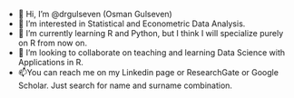 - 👋 Hi, I’m @drgulseven (Osman Gulseven)
- 👀 I’m interested in Statistical and Econometric Data Analysis.
- 🌱 I’m currently learning R and Python, but I think I will specialize purely on R from now on. 
- 💞️ I’m looking to collaborate on teaching and learning Data Science with Applications in R.
- 📫You can reach me on my Linkedin page or ResearchGate or Google Scholar. Just search for name and surname combination.

<!---
drgulseven/drgulseven is a ✨ special ✨ repository because its `README.md` (this file) appears on your GitHub profile.
You can click the Preview link to take a look at your changes.
--->
